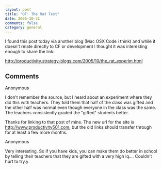```yaml
---
layout: post
title: "OT: The Rat Test"
date: 2005-10-31
comments: false
category: general
---
```

I found this post today via another blog (Mac OSX Code i think) and while it
doesn't relate directly to CF or development I thought it was interesting
enough to share the link:  

<http://productivity.strategy-blogs.com/2005/10/the_rat_experim.html>

## Comments

Anonymous

I don't remember the source, but I heard about an experiment where they did
this with teachers. They told them that half of the class was gifted and the
other half was normal even though everyone in the class was the same. The
teachers consistently graded the "gifted" students better.  

Thanks for linking to that post of mine. The new url for the site is
http://www.productivity501.com, but the old links should transfer through for
at least a few more months.

Anonymous

Very interesting. So if you have kids, you can make them do better in school
by telling their teachers that they are gifted with a very high iq....
Couldn't hurt to try.y
